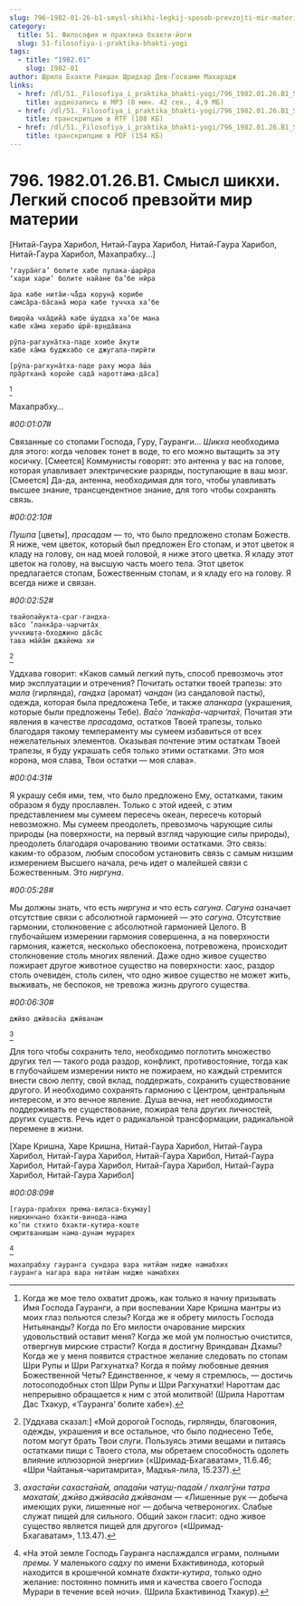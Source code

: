 ```yaml
---
slug: 796-1982-01-26-b1-smysl-shikhi-legkij-sposob-prevzojti-mir-materii
category:
  title: 51. Философия и практика бхакти-йоги
  slug: 51-filosofiya-i-praktika-bhakti-yogi
tags:
  - title: "1982.01"
    slug: 1982-01
author: Шрила Бхакти Ракшак Шридхар Дев-Госвами Махарадж
links:
  - href: /dl/51._Filosofiya_i_praktika_bhakti-yogi/796_1982.01.26.B1_SridharMj_Smysl_shikhi_Legkiy_sposob_prevzoyti_mir_materii.mp3
    title: аудиозапись в MP3 (8 мин. 42 сек., 4,9 МБ)
  - href: /dl/51._Filosofiya_i_praktika_bhakti-yogi/796_1982.01.26.B1_SridharMj_Smysl_shikhi_Legkiy_sposob_prevzoyti_mir_materii.rtf
    title: транскрипцию в RTF (108 КБ)
  - href: /dl/51._Filosofiya_i_praktika_bhakti-yogi/796_1982.01.26.B1_SridharMj_Smysl_shikhi_Legkiy_sposob_prevzoyti_mir_materii.pdf
    title: транскрипцию в PDF (154 КБ)
---
```


# 796. 1982.01.26.B1. Смысл шикхи. Легкий способ превзойти мир материи

[Нитай-Гаура Харибол, Нитай-Гаура Харибол, Нитай-Гаура Харибол, Нитай-Гаура Харибол, Махапрабху…]

    ‘гаура̄н̇га’ болите хабе пулака-ш́арӣра
    ‘хари хари’ болите найане ба’бе нӣра

    а̄ра кабе нита̄и-ча̄̐да корун̣а̄ корибе
    сам̇са̄ра-ба̄сана̄ мора кабе туччха ха’бе

    биш̣ойа чха̄д̣ийа̄ кабе ш́уддха ха’бе мана
    кабе ха̄ма херабо ш́рӣ-вр̣нда̄вана

    рӯпа-рагхуна̄тха-паде хоибе а̄кути
    кабе ха̄ма буджхабо се джугала-пирӣти

    [рӯпа-рагхуна̄тха-паде раху мора а̄ш́а
    пра̄ртхана̄ коройе сада̄ нароттама-да̄са]
[^_ftn1]

Махапрабху…

*#00:01:07#*

Связанные со стопами Господа, Гуру, Гауранги… *Шикха* необходима для этого: когда человек тонет в воде, то его можно вытащить за эту косичку. [Смеется] Коммунисты говорят: это антенна у вас на голове, которая улавливает электрические разряды, поступающие в ваш мозг. [Смеется] Да-да, антенна, необходимая для того, чтобы улавливать высшее знание, трансцендентное знание, для того чтобы сохранять связь.

*#00:02:10#*

*Пушпа* [цветы], *прасадам* — то, что было предложено стопам Божеств. Я ниже, чем цветок, который был предложен Его стопам, и этот цветок я кладу на голову, он над моей головой, я ниже этого цветка. Я кладу этот цветок на голову, на высшую часть моего тела. Этот цветок предлагается стопам, Божественным стопам, и я кладу его на голову. Я всегда ниже и связан.

*#00:02:52#*

    твайопайукта-сраг-гандха-
    ва̄со ’лан̇ка̄ра-чарчита̄х̣
    уччхиш̣т̣а-бходжино да̄са̄с
    тава ма̄йа̄м̇ джайема хи
[^_ftn2]

Уддхава говорит: «Каков самый легкий путь, способ превозмочь этот мир эксплуатации и отречения? Почитать остатки твоей трапезы: это *мала* (гирлянда), *гандха* (аромат) *чандан* (из сандаловой пасты), одежда, которая была предложена Тебе, и также *аланкара* (украшения, которые были предложены Тебе). *Ва̄со ’лан̇ка̄ра-чарчита̄х̣.* Почитая эти явления в качестве *прасадама*, остатков Твоей трапезы, только благодаря такому темпераменту мы сумеем избавиться от всех нежелательных элементов. Оказывая почтение этим остаткам Твоей трапезы, я буду украшать себя только этими остатками. Это моя корона, моя слава, Твои остатки — моя слава».

*#00:04:31#*

Я украшу себя ими, тем, что было предложено Ему, остатками, таким образом я буду прославлен. Только с этой идеей, с этим представлением мы сумеем пересечь океан, пересечь который невозможно. Мы сумеем преодолеть, превозмочь чарующие силы природы (на поверхности, на первый взгляд чарующие силы природы), преодолеть благодаря очарованию твоими остатками. Это связь: каким-то образом, любым способом установить связь с самым низшим измерением Высшего начала, речь идет о малейшей связи с Божественным. Это *ниргуна*.

*#00:05:28#*

Мы должны знать, что есть *ниргуна* и что есть *сагуна*. *Сагуна* означает отсутствие связи с абсолютной гармонией — это *сагуна*. Отсутствие гармонии, столкновение с абсолютной гармонией Целого. В глубочайшем измерении гармония совершенна, а на поверхности гармония, кажется, несколько обеспокоена, потревожена, происходит столкновение столь многих явлений. Даже одно живое существо пожирает другое животное существо на поверхности: хаос, раздор столь очевиден, столь силен, что одно живое существо не может жить, выживать, не беспокоя, не тревожа жизнь другого существа.

*#00:06:30#*

    джӣво джӣвасйа джӣванам
[^_ftn3]

Для того чтобы сохранить тело, необходимо поглотить множество других тел — такого рода раздор, конфликт, противостояние, тогда как в глубочайшем измерении никто не пожираем, но каждый стремится внести свою лепту, свой вклад, поддержать, сохранить существование другого. И необходимо сохранять гармонию с Центром, центральным интересом, и это вечное явление. Душа вечна, нет необходимости поддерживать ее существование, пожирая тела других личностей, других существ. Речь идет о радикальной трансформации, радикальной перемене в жизни.

[Харе Кришна, Харе Кришна, Нитай-Гаура Харибол, Нитай-Гаура Харибол, Нитай-Гаура Харибол, Нитай-Гаура Харибол, Нитай-Гаура Харибол, Нитай-Гаура Харибол, Нитай-Гаура Харибол, Нитай-Гаура Харибол, Нитай-Гаура Харибол]

*#00:08:09#*

    [гаура-прабхох према-виласа-бхумау]
    нишкинчано бхакти-винода-нама
    ко’пи стхито бхакти-кутира-коште
    смритванишам нама-дунам мурарех
[^_ftn4]

    махапрабху гауранга сундара вара нитйам нидже намабхих
    гауранга нагара вара нитйам нидже намабхих



[^_ftn1]: Когда же мое тело охватит дрожь, как только я начну призывать Имя Господа Гауранги, а при воспевании Харе Кришна мантры из моих глаз польются слезы? Когда же я обрету милость Господа Нитьянанды? Когда по Его милости очарование мирских удовольствий оставит меня? Когда же мой ум полностью очистится, отвергнув мирские страсти? Когда я достигну Вриндаван Дхамы? Когда же у меня появится страстное желание следовать по стопам Шри Рупы и Шри Рагхунатха? Когда я пойму любовные деяния Божественной Четы? Единственное, к чему я стремлюсь, — достичь лотосоподобных стоп Шри Рупы и Шри Рагхунатхи! Нароттам дас непрерывно обращается к ним с этой молитвой! (Шрила Нароттам Дас Тхакур, «‘Гауранга’ болите хабе»).

[^_ftn2]: [Уддхава сказал:] «Мой дорогой Господь, гирлянды, благовония, одежды, украшения и все остальное, что было поднесено Тебе, потом могут брать Твои слуги. Пользуясь этими вещами и питаясь остатками пищи с Твоего стола, мы обретаем способность одолеть влияние иллюзорной энергии» («Шримад-Бхагаватам», 11.6.46; «Шри Чайтанья-чаритамрита», Мадхья-лила, 15.237).

[^_ftn3]: *ахаста̄ни сахаста̄на̄м, апада̄ни чатуш̣-пада̄м / пхалгӯни татра махата̄м̇, джӣво джӣвасйа джӣванам* — «Лишенные рук — добыча имеющих руки, лишенные ног — добыча четвероногих. Слабые служат пищей для сильного. Общий закон гласит: одно живое существо является пищей для другого» («Шримад-Бхагаватам», 1.13.47).

[^_ftn4]: «На этой земле Господь Гауранга наслаждался играми, полными *премы.* У маленького *садху* по имени Бхактивинода, который находится в крошечной комнате *бхакти-кутира*, только одно желание: постоянно помнить имя и качества своего Господа Мурари в течение всей ночи». (Шрила Бхактивинод Тхакур).

